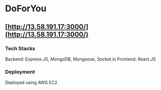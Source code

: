 # DoForYou
## [http://13.58.191.17:3000/](http://13.58.191.17:3000/)
### Tech Stacks
Backend: Express.JS, MongoDB, Mongoose, Socket.io
Frontend: React.JS
### Deployment
Deployed using AWS EC2
